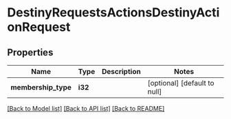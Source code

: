 # DestinyRequestsActionsDestinyActionRequest

## Properties
Name | Type | Description | Notes
------------ | ------------- | ------------- | -------------
**membership_type** | **i32** |  | [optional] [default to null]

[[Back to Model list]](../README.md#documentation-for-models) [[Back to API list]](../README.md#documentation-for-api-endpoints) [[Back to README]](../README.md)


